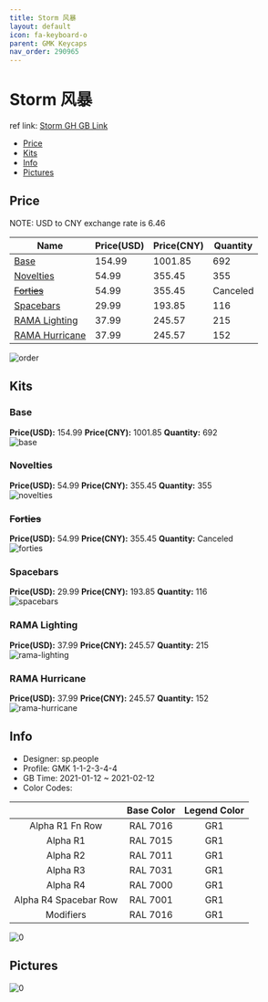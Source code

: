 ```yaml
---
title: Storm 风暴
layout: default
icon: fa-keyboard-o
parent: GMK Keycaps
nav_order: 290965
---
```


# Storm 风暴

ref link: [Storm GH GB Link]()

* [Price](#price)
* [Kits](#kits)
* [Info](#info)
* [Pictures](#pictures)

## Price

NOTE: USD to CNY exchange rate is 6.46

| Name          | Price(USD)   |  Price(CNY) | Quantity |
| ------------- | ------------ |  ---------- | -------- |
|[Base](#base)|154.99|1001.85|692|
|[Novelties](#novelties)|54.99|355.45|355|
|[~~Forties~~](#forties)|54.99|355.45|Canceled|
|[Spacebars](#spacebars)|29.99|193.85|116|
|[RAMA Lighting](#rama-lighting)|37.99|245.57|215|
|[RAMA Hurricane](#rama-hurricane)|37.99|245.57|152|

<img src="{{ 'assets/images/gmk-keycaps/Storm/order.png' | relative_url }}" alt="order" class="image featured">

## Kits
### Base  
**Price(USD):** 154.99	**Price(CNY):** 1001.85	**Quantity:** 692  
<img src="{{ 'assets/images/gmk-keycaps/Storm/kits_pics/base.png' | relative_url }}" alt="base" class="image featured">

### Novelties  
**Price(USD):** 54.99	**Price(CNY):** 355.45	**Quantity:** 355  
<img src="{{ 'assets/images/gmk-keycaps/Storm/kits_pics/novelties.png' | relative_url }}" alt="novelties" class="image featured">

### ~~Forties~~  
**Price(USD):** 54.99	**Price(CNY):** 355.45	**Quantity:** Canceled  
<img src="{{ 'assets/images/gmk-keycaps/Storm/kits_pics/forties.png' | relative_url }}" alt="forties" class="image featured">

### Spacebars  
**Price(USD):** 29.99	**Price(CNY):** 193.85	**Quantity:** 116  
<img src="{{ 'assets/images/gmk-keycaps/Storm/kits_pics/spacebars.png' | relative_url }}" alt="spacebars" class="image featured">

### RAMA Lighting  
**Price(USD):** 37.99	**Price(CNY):** 245.57	**Quantity:** 215  
<img src="{{ 'assets/images/gmk-keycaps/Storm/kits_pics/rama-lighting.png' | relative_url }}" alt="rama-lighting" class="image featured">

### RAMA Hurricane  
**Price(USD):** 37.99	**Price(CNY):** 245.57	**Quantity:** 152  
<img src="{{ 'assets/images/gmk-keycaps/Storm/kits_pics/rama-hurricane.png' | relative_url }}" alt="rama-hurricane" class="image featured">

## Info
* Designer: sp.people  
* Profile: GMK 1-1-2-3-4-4  
* GB Time: 2021-01-12 ~ 2021-02-12  
* Color Codes:  

| |Base Color     | Legend Color
| :-------------: | :-------------: | :------------:
|Alpha R1 Fn Row|RAL 7016|GR1
|Alpha R1|RAL 7015|GR1
|Alpha R2|RAL 7011|GR1
|Alpha R3|RAL 7031|GR1
|Alpha R4|RAL 7000|GR1
|Alpha R4 Spacebar Row|RAL 7001|GR1
|Modifiers|RAL 7016|GR1

<img src="{{ 'assets/images/gmk-keycaps/Storm/0.png' | relative_url }}" alt="0" class="image featured">

## Pictures  
<img src="{{ 'assets/images/gmk-keycaps/Storm/rendering_pics/0.png' | relative_url }}" alt="0" class="image featured">
